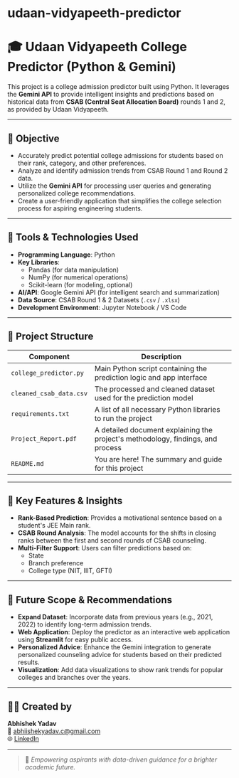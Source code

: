 # udaan-vidyapeeth-predictor
# 🎓 Udaan Vidyapeeth College Predictor (Python & Gemini)

This project is a college admission predictor built using Python. It leverages the **Gemini API** to provide intelligent insights and predictions based on historical data from **CSAB (Central Seat Allocation Board)** rounds 1 and 2, as provided by Udaan Vidyapeeth.

---

## 🎯 Objective

- Accurately predict potential college admissions for students based on their rank, category, and other preferences.
- Analyze and identify admission trends from CSAB Round 1 and Round 2 data.
- Utilize the **Gemini API** for processing user queries and generating personalized college recommendations.
- Create a user-friendly application that simplifies the college selection process for aspiring engineering students.

---

## 🧰 Tools & Technologies Used

- **Programming Language**: Python
- **Key Libraries**: 
  - Pandas (for data manipulation)
  - NumPy (for numerical operations)
  - Scikit-learn (for modeling, optional)
- **AI/API**: Google Gemini API (for intelligent search and summarization)
- **Data Source**: CSAB Round 1 & 2 Datasets (`.csv` / `.xlsx`)
- **Development Environment**: Jupyter Notebook / VS Code

---

## 📂 Project Structure

| Component               | Description                                                       |
|-------------------------|-------------------------------------------------------------------|
| `college_predictor.py`  | Main Python script containing the prediction logic and app interface |
| `cleaned_csab_data.csv` | The processed and cleaned dataset used for the prediction model   |
| `requirements.txt`      | A list of all necessary Python libraries to run the project       |
| `Project_Report.pdf`    | A detailed document explaining the project's methodology, findings, and process |
| `README.md`             | You are here! The summary and guide for this project              |

---

## 🧠 Key Features & Insights

- **Rank-Based Prediction**: Provides a motivational sentence based on a student's JEE Main rank.
- **CSAB Round Analysis**: The model accounts for the shifts in closing ranks between the first and second rounds of CSAB counseling.
- **Multi-Filter Support**: Users can filter predictions based on:
  - State
  - Branch preference
  - College type (NIT, IIIT, GFTI)

---

## 📝 Future Scope & Recommendations

- **Expand Dataset**: Incorporate data from previous years (e.g., 2021, 2022) to identify long-term admission trends.
- **Web Application**: Deploy the predictor as an interactive web application using **Streamlit** for easy public access.
- **Personalized Advice**: Enhance the Gemini integration to generate personalized counseling advice for students based on their predicted results.
- **Visualization**: Add data visualizations to show rank trends for popular colleges and branches over the years.

---

## 🙋‍♂️ Created by

**Abhishek Yadav**  
📧 [abhiishekyadav.c@gmail.com](mailto:abhiishekyadav.c@gmail.com)  
🌐 [LinkedIn](www.linkedin.com/in/Abhiishek-Yadav)

---

> 🎯 _Empowering aspirants with data-driven guidance for a brighter academic future._


